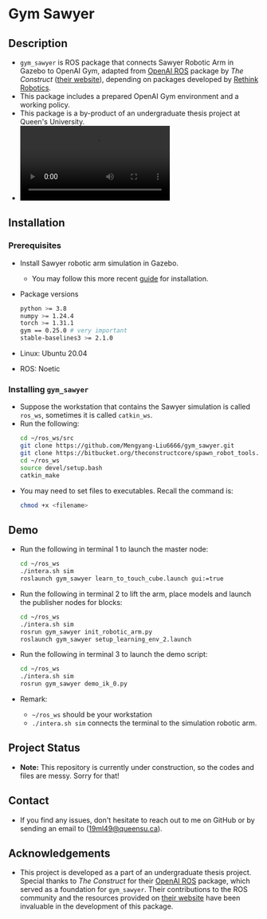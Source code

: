 # Gym Sawyer

## Description
*   `gym_sawyer` is ROS package that connects Sawyer Robotic Arm in Gazebo to OpenAI Gym, adapted from [OpenAI ROS](https://wiki.ros.org/openai_ros) package by *The Construct* ([their website](https://www.theconstructsim.com/)), depending on packages developed by [Rethink Robotics](https://github.com/RethinkRobotics).
*   This package includes a prepared OpenAI Gym environment and a working policy.
*   This package is a by-product of an undergraduate thesis project at Queen's University.
*   ![](td3_0217_demo.mp4)

## Installation

### Prerequisites

*   Install Sawyer robotic arm simulation in Gazebo.
    *   You may follow this more recent [guide](https://github.com/Mengyang-Liu6666/gym_sawyer/wiki/Sawyer-Simulation-in-Gazebo-Installation-Guide) for installation. 

*   Package versions
    ```bash
    python >= 3.8
    numpy >= 1.24.4
    torch >= 1.31.1
    gym == 0.25.0 # very important
    stable-baselines3 >= 2.1.0
    ```
*   Linux: Ubuntu 20.04
*   ROS: Noetic

### Installing `gym_sawyer`
*   Suppose the workstation that contains the Sawyer simulation is called `ros_ws`, sometimes it is called `catkin_ws`.
*   Run the following:
    ```bash
    cd ~/ros_ws/src
    git clone https://github.com/Mengyang-Liu6666/gym_sawyer.git
    git clone https://bitbucket.org/theconstructcore/spawn_robot_tools.git
    cd ~/ros_ws
    source devel/setup.bash
    catkin_make
    ```
*   You may need to set files to executables. Recall the command is:
    ```bash
    chmod +x <filename>
    ```

## Demo
*   Run the following in terminal 1 to launch the master node:
    ```bash
    cd ~/ros_ws
    ./intera.sh sim
    roslaunch gym_sawyer learn_to_touch_cube.launch gui:=true
    ```
*   Run the following in terminal 2 to lift the arm, place models and launch the publisher nodes for blocks:
    ```bash
    cd ~/ros_ws
    ./intera.sh sim
    rosrun gym_sawyer init_robotic_arm.py
    roslaunch gym_sawyer setup_learning_env_2.launch 
    ```

*   Run the following in terminal 3 to launch the demo script:
    ```bash
    cd ~/ros_ws
    ./intera.sh sim
    rosrun gym_sawyer demo_ik_0.py
    ```

*   Remark:
    *   `~/ros_ws` should be your workstation
    *   `./intera.sh sim` connects the terminal to the simulation robotic arm.

## Project Status
*   **Note:** This repository is currently under construction, so the codes and files are messy. Sorry for that!

## Contact
*   If you find any issues, don't hesitate to reach out to me on GitHub or by sending an email to (19ml49@queensu.ca).

## Acknowledgements
*   This project is developed as a part of an undergraduate thesis project. Special thanks to *The Construct* for their [OpenAI ROS](https://wiki.ros.org/openai_ros) package, which served as a foundation for `gym_sawyer`. Their contributions to the ROS community and the resources provided on [their website](https://www.theconstructsim.com/) have been invaluable in the development of this package.
